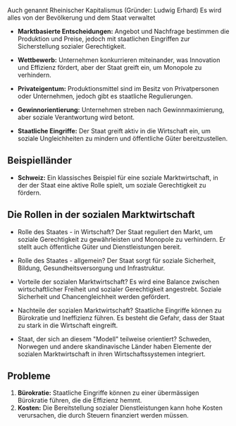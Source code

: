 Auch genannt Rheinischer Kapitalismus (Gründer: Ludwig Erhard)
Es wird alles von der Bevölkerung und dem Staat verwaltet
- **Marktbasierte Entscheidungen:** Angebot und Nachfrage bestimmen die Produktion und Preise, jedoch mit staatlichen Eingriffen zur Sicherstellung sozialer Gerechtigkeit.

- **Wettbewerb:** Unternehmen konkurrieren miteinander, was Innovation und Effizienz fördert, aber der Staat greift ein, um Monopole zu verhindern.

- **Privateigentum:** Produktionsmittel sind im Besitz von Privatpersonen oder Unternehmen, jedoch gibt es staatliche Regulierungen.

- **Gewinnorientierung:** Unternehmen streben nach Gewinnmaximierung, aber soziale Verantwortung wird betont.

- **Staatliche Eingriffe:** Der Staat greift aktiv in die Wirtschaft ein, um soziale Ungleichheiten zu mindern und öffentliche Güter bereitzustellen.
## Beispielländer

- **Schweiz:** Ein klassisches Beispiel für eine soziale Marktwirtschaft, in der der Staat eine aktive Rolle spielt, um soziale Gerechtigkeit zu fördern.
## Die Rollen in der sozialen Marktwirtschaft
- Rolle des Staates - in Wirtschaft? 
  Der Staat reguliert den Markt, um soziale Gerechtigkeit zu gewährleisten und Monopole zu verhindern. Er stellt auch öffentliche Güter und Dienstleistungen bereit.
  
- Rolle des Staates - allgemein? 
  Der Staat sorgt für soziale Sicherheit, Bildung, Gesundheitsversorgung und Infrastruktur.

- Vorteile der sozialen Marktwirtschaft?
  Es wird eine Balance zwischen wirtschaftlicher Freiheit und sozialer Gerechtigkeit angestrebt. Soziale Sicherheit und Chancengleichheit werden gefördert.

- Nachteile der sozialen Marktwirtschaft?
  Staatliche Eingriffe können zu Bürokratie und Ineffizienz führen. Es besteht die Gefahr, dass der Staat zu stark in die Wirtschaft eingreift.

- Staat, der sich an diesem "Modell" teilweise orientiert?
  Schweden, Norwegen und andere skandinavische Länder haben Elemente der sozialen Marktwirtschaft in ihren Wirtschaftssystemen integriert.
## Probleme
1. **Bürokratie:** Staatliche Eingriffe können zu einer übermässigen Bürokratie führen, die die Effizienz hemmt.
2. **Kosten:** Die Bereitstellung sozialer Dienstleistungen kann hohe Kosten verursachen, die durch Steuern finanziert werden müssen.